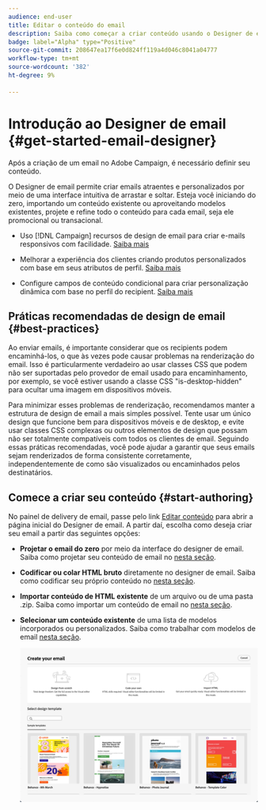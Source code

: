 ```yaml
---
audience: end-user
title: Editar o conteúdo do email
description: Saiba como começar a criar conteúdo usando o Designer de email na interface do usuário da Web do Campaign
badge: label="Alpha" type="Positive"
source-git-commit: 208647ea17f6e0d824ff119a4d046c8041a04777
workflow-type: tm+mt
source-wordcount: '382'
ht-degree: 9%

---
```


# Introdução ao Designer de email {#get-started-email-designer}

Após a criação de um email no Adobe Campaign, é necessário definir seu conteúdo.

O Designer de email permite criar emails atraentes e personalizados por meio de uma interface intuitiva de arrastar e soltar. Esteja você iniciando do zero, importando um conteúdo existente ou aproveitando modelos existentes, projete e refine todo o conteúdo para cada email, seja ele promocional ou transacional.

<!--Built to deliver HTML optimized for responsive design, the Email Designer allows you to easily define and apply visibility conditions and dynamic content to an email, template, or fragment directly through the user interface. You can seamlessly switch between the drag and drop interface and HTML code at the click of a button.

The Email Designer allows you to create email content and email content templates. It is compatible with simple emails, transactional emails, A/B test emails, multilingual emails, and recurring emails.-->

* Uso [!DNL Campaign] recursos de design de email para criar e-mails responsivos com facilidade. [Saiba mais](create-email-content.md)

* Melhorar a experiência dos clientes criando produtos personalizados com base em seus atributos de perfil. [Saiba mais](../personalization/personalize.md)

* Configure campos de conteúdo condicional para criar personalização dinâmica com base no perfil do recipient. [Saiba mais](../personalization/conditions.md)

## Práticas recomendadas de design de email {#best-practices}

Ao enviar emails, é importante considerar que os recipients podem encaminhá-los, o que às vezes pode causar problemas na renderização do email. Isso é particularmente verdadeiro ao usar classes CSS que podem não ser suportadas pelo provedor de email usado para encaminhamento, por exemplo, se você estiver usando a classe CSS &quot;is-desktop-hidden&quot; para ocultar uma imagem em dispositivos móveis.

Para minimizar esses problemas de renderização, recomendamos manter a estrutura de design de email a mais simples possível. Tente usar um único design que funcione bem para dispositivos móveis e de desktop, e evite usar classes CSS complexas ou outros elementos de design que possam não ser totalmente compatíveis com todos os clientes de email. Seguindo essas práticas recomendadas, você pode ajudar a garantir que seus emails sejam renderizados de forma consistente corretamente, independentemente de como são visualizados ou encaminhados pelos destinatários.

## Comece a criar seu conteúdo {#start-authoring}

No painel de delivery de email, passe pelo link [Editar conteúdo](edit-content.md) para abrir a página inicial do Designer de email. A partir daí, escolha como deseja criar seu email a partir das seguintes opções:

* **Projetar o email do zero** por meio da interface do designer de email. Saiba como projetar seu conteúdo de email no [nesta seção](create-email-content.md).

* **Codificar ou colar HTML bruto** diretamente no designer de email. Saiba como codificar seu próprio conteúdo no [nesta seção](code-content.md).

* **Importar conteúdo de HTML existente** de um arquivo ou de uma pasta .zip. Saiba como importar um conteúdo de email no [nesta seção](existing-content.md).

* **Selecionar um conteúdo existente** de uma lista de modelos incorporados ou personalizados. Saiba como trabalhar com modelos de email [nesta seção](email-sample-templates.md).

  ![](assets/email_designer_create_options.png)

